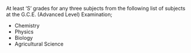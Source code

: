 At least ‘S’ grades for any three subjects from the following list of subjects at the G.C.E.
(Advanced Level) Examination;
   - Chemistry
   - Physics
   - Biology
   - Agricultural Science